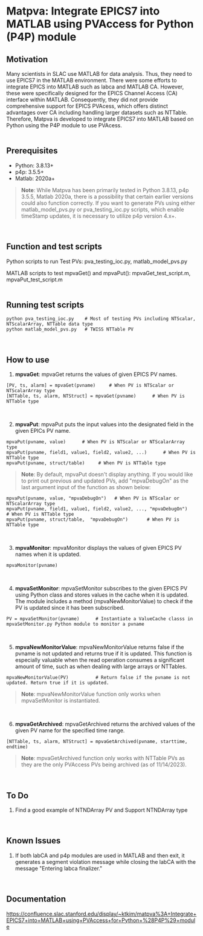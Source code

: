 # Matpva: Integrate EPICS7 into MATLAB using PVAccess for Python (P4P) module

## Motivation
Many scientists in SLAC use MATLAB for data analysis. Thus, they need to use EPICS7 in the MATLAB environment. There were some efforts to integrate EPICS into MATLAB such as labca and MATLAB CA. However, these were specifically designed for the EPICS Channel Access (CA) interface within MATLAB. Consequently, they did not provide comprehensive support for EPICS PVAcess, which offers distinct advantages over CA including handling larger datasets such as NTTable. Therefore, Matpva is developed to integrate EPICS7 into MATLAB based on Python using the P4P module to use PVAcess.
<br /><br />

## Prerequisites
- Python: 3.8.13+
- p4p: 3.5.5+
- Matlab: 2020a+

> **Note**: While Matpva has been primarily tested in Python 3.8.13, p4p 3.5.5, Matlab 2020a, there is a possibility that certain earlier versions could also function correctly. If you want to generate PVs using either matlab_model_pvs.py or pva_testing_ioc.py scripts, which enable timeStamp updates, it is necessary to utilize p4p version 4.x+.

<br />

## Function and test scripts
Python scripts to run Test PVs: pva_testing_ioc.py, matlab_model_pvs.py

MATLAB scripts to test mpvaGet() and mpvaPut(): mpvaGet_test_script.m, mpvaPut_test_script.m 
<br /><br />

## Running test scripts
```
python pva_testing_ioc.py    # Most of testing PVs including NTScalar, NTScalarArray, NTTable data type
python matlab_model_pvs.py   # TWISS NTTable PV
```
<br />

## How to use
1. **mpvaGet**: mpvaGet returns the values of given EPICS PV names.
```
[PV, ts, alarm] = mpvaGet(pvname)     # When PV is NTScalar or NTScalarArray type
[NTTable, ts, alarm, NTStruct] = mpvaGet(pvname)      # When PV is NTTable type     
```
<br />

2. **mpvaPut**: mpvaPut puts the input values into the designated field in the given EPICs PV name.
```
mpvaPut(pvname, value)      # When PV is NTScalar or NTScalarArray type
mpvaPut(pvname, field1, value1, field2, value2, ...)      # When PV is NTTable type
mpvaPut(pvname, struct/table)     # When PV is NTTable type
```

> **Note**: By default, mpvaPut doesn't display anything. If you would like to print out previous and updated PVs, add "mpvaDebugOn" as the last argument input of the function as shown below:
```
mpvaPut(pvname, value, "mpvaDebugOn")   # When PV is NTScalar or NTScalarArray type
mpvaPut(pvname, field1, value1, field2, value2, ..., "mpvaDebugOn")     # When PV is NTTable type
mpvaPut(pvname, struct/table,  "mpvaDebugOn")       # When PV is NTTable type
```
<br />

3. **mpvaMonitor**: mpvaMonitor displays the values of given EPICS PV names when it is updated.
```
mpvaMonitor(pvname)
```
<br />

4. **mpvaSetMonitor**: mpvaSetMonitor subscribes to the given EPICS PV using Python class and stores values in the cache when it is updated.
The module includes a method (mpvaNewMonitorValue) to check if the PV is updated since it has been subscribed.
```
PV = mpvaSetMonitor(pvname)      # Instantiate a ValueCache classs in mpvaSetMonitor.py Python module to monitor a pvname
```
<br />

5. **mpvaNewMonitorValue**: mpvaNewMonitorValue returns false if the pvname is not updated and returns true if it is updated. This function is especially valuable when the read operation consumes a significant amount of time, such as when dealing with large arrays or NTTables.
```
mpvaNewMonitorValue(PV)          # Return false if the pvname is not updated. Return true if it is updated.
```
> **Note**: mpvaNewMonitorValue function only works when mpvaSetMonitor is instantiated.

<br />

6. **mpvaGetArchived**: mpvaGetArchived returns the archived values of the given PV name for the specified time range.
```
[NTTable, ts, alarm, NTStruct] = mpvaGetArchived(pvname, starttime, endtime)      
```
> **Note**: mpvaGetArchived function only works with NTTable PVs as they are the only PVAccess PVs being archived (as of 11/14/2023).

<br />

## To Do
1. Find a good example of NTNDArray PV and Support NTNDArray type

<br />

## Known Issues
1. If both labCA and p4p modules are used in MATLAB and then exit, it generates a segment violation message while closing the labCA with the message "Entering labca finalizer."

<br />

## Documentation
https://confluence.slac.stanford.edu/display/~ktkim/matpva%3A+Integrate+EPICS7+into+MATLAB+using+PVAccess+for+Python+%28P4P%29+module
